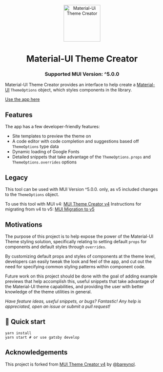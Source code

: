 <p align="center">
  <a href="#">
    <img alt="Material-Ui Theme Creator" src="/src/images/mui_theme_creator_logo.webp?raw=true" width="120" />
  </a>
</p>
<h1 align="center">
  Material-UI Theme Creator
  
</h1>
<h3 align="center">Supported MUI Version: ^5.0.0</h3>

Material-UI Theme Creator provides an interface to help create a [Material-UI](https://material-ui.com/) `ThemeOptions` object, which styles components in the library.

[Use the app here](https://ashwan-venue.github.io/mui-theme-generator/)

## Features

The app has a few developer-friendly features:

- Site templates to preview the theme on
- A code editor with code completion and suggestions based off `ThemeOptions` type data
- Dynamic loading of Google Fonts
- Detailed snippets that take advantage of the `ThemeOptions.props` and `ThemeOptions.overrides` options

## Legacy

This tool can be used with MUI Version ^5.0.0. only, as v5 included changes to the `ThemeOptions` object.

To use this tool with MUI v4: [MUI Theme Creator v4](https://bareynol.github.io/mui-theme-creator/)
Instructions for migrating from v4 to v5: [MUI Migration to v5](https://mui.com/material-ui/guides/migration-v4/)

## Motivations

The purpose of this project is to help expose the power of the Material-UI Theme styling solution, specifically relating to setting default `props` for components and default styles through `overrides`.

By customizing default props and styles of components at the theme level, developers can easily tweak the look and feel of the app, and cut out the need for specifying common styling patterns within component code.

Future work on this project should be done with the goal of adding example previews that help accomplish this, useful snippets that take advantage of the Material-UI theme capabilities, and providing the user with better knowledge of the theme utilities in general.

_Have feature ideas, useful snippets, or bugs? Fantastic! Any help is appreciated, open an issue or submit a pull request!_

## 🚀 Quick start

```shell
yarn install
yarn start # or use gatsby develop
```

## Acknowledgements

This project is forked from [MUI Theme Creator v4](https://bareynol.github.io/mui-theme-creator/) by [@bareynol](https://github.com/bareynol).
